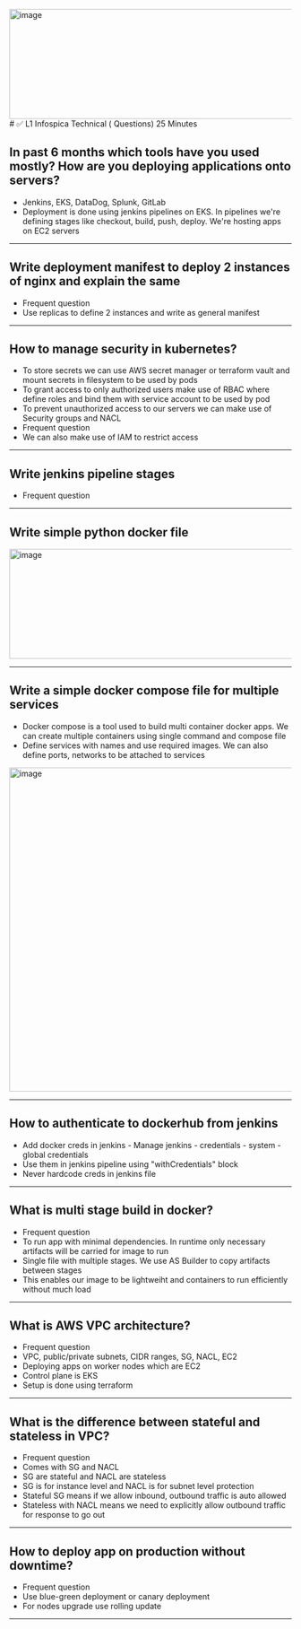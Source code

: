 <img width="850" height="196" alt="image" src="https://github.com/user-attachments/assets/37dbe2ef-2ca4-43b2-8720-05a2903c4e1f" /># ✅ L1 Infospica Technical ( Questions) 25 Minutes

In past 6 months which tools have you used mostly? How are you deploying applications onto servers?
-
- Jenkins, EKS, DataDog, Splunk, GitLab
- Deployment is done using jenkins pipelines on EKS. In pipelines we're defining stages like checkout, build, push, deploy. We're hosting apps on EC2 servers

-------------------------------

Write deployment manifest to deploy 2 instances of nginx and explain the same
-
- Frequent question
- Use replicas to define 2 instances and write as general manifest

-------------------------------

How to manage security in kubernetes?
-
- To store secrets we can use AWS secret manager or terraform vault and mount secrets in filesystem to be used by pods
- To grant access to only authorized users make use of RBAC where define roles and bind them with service account to be used by pod
- To prevent unauthorized access to our servers we can make use of Security groups and NACL
- Frequent question
- We can also make use of IAM to restrict access

-------------------------------

Write jenkins pipeline stages
-
- Frequent question

-------------------------------

Write simple python docker file
-

<img width="850" height="196" alt="image" src="https://github.com/user-attachments/assets/15ed668b-661f-4b45-98fd-fc7135391baa" />

-------------------------------

Write a simple docker compose file for multiple services
-
- Docker compose is a tool used to build multi container docker apps. We can create multiple containers using single command and compose file
- Define services with names and use required images. We can also define ports, networks to be attached to services

<img width="1369" height="578" alt="image" src="https://github.com/user-attachments/assets/49d81426-7eae-4dbd-855d-374d285de5c1" />


-------------------------------

How to authenticate to dockerhub from jenkins
-
- Add docker creds in jenkins - Manage jenkins - credentials - system - global credentials
- Use them in jenkins pipeline using "withCredentials" block
- Never hardcode creds in jenkins file

-------------------------------

What is multi stage build in docker?
- 
- Frequent question
- To run app with minimal dependencies. In runtime only necessary artifacts will be carried for image to run
- Single file with multiple stages. We use AS Builder to copy artifacts between stages
- This enables our image to be lightweiht and containers to run efficiently without much load

-------------------------------

What is AWS VPC architecture?
-
- Frequent question
- VPC, public/private subnets, CIDR ranges, SG, NACL, EC2
- Deploying apps on worker nodes which are EC2
- Control plane is EKS
- Setup is done using terraform

-------------------------------

What is the difference between stateful and stateless in VPC?
-
- Frequent question
- Comes with SG and NACL
- SG are stateful and NACL are stateless
- SG is for instance level and NACL is for subnet level protection
- Stateful SG means if we allow inbound, outbound traffic is auto allowed
- Stateless with NACL means we need to explicitly allow outbound traffic for response to go out

-------------------------------

How to deploy app on production without downtime?
-
- Frequent question
- Use blue-green deployment or canary deployment
- For nodes upgrade use rolling update

-------------------------------

